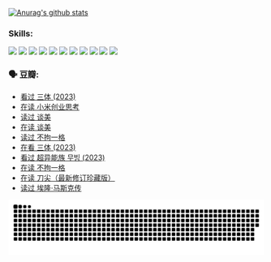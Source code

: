 
[![Anurag's github stats](https://github-readme-stats.vercel.app/api?username=w940853815)](https://github.com/anuraghazra/github-readme-stats)

### Skills:

<code><img height="32" src="https://cdn.jsdelivr.net/npm/simple-icons@v5/icons/python.svg"></code>
<code><img height="32" src="https://cdn.jsdelivr.net/npm/simple-icons@v5/icons/javascript.svg"></code>
<code><img height="32" src="https://cdn.jsdelivr.net/npm/simple-icons@v5/icons/django.svg"></code>
<code><img height="32" src="https://cdn.jsdelivr.net/npm/simple-icons@v5/icons/flask.svg"></code>
<code><img height="32" src="https://cdn.jsdelivr.net/npm/simple-icons@v5/icons/vuetify.svg"></code>
<code><img height="32" src="https://cdn.jsdelivr.net/npm/simple-icons@v5/icons/git.svg"></code>
<code><img height="32" src="https://cdn.jsdelivr.net/npm/simple-icons@v5/icons/docker.svg"></code>
<code><img height="32" src="https://cdn.jsdelivr.net/npm/simple-icons@v5/icons/postgresql.svg"></code>
<code><img height="32" src="https://cdn.jsdelivr.net/npm/simple-icons@v5/icons/elasticsearch.svg"></code>
<code><img height="32" src="https://cdn.jsdelivr.net/npm/simple-icons@v5/icons/macos.svg"></code>
<code><img height="32" src="https://cdn.jsdelivr.net/npm/simple-icons@v5/icons/linux.svg"></code>

### 🗣 豆瓣:

<!-- DOUBAN-ACTIVITIES:START -->
- [看过 三体‎ (2023)](https://www.douban.com/people/136069238/status/4574263039/?_i=12765907)
- [在读 小米创业思考](https://www.douban.com/people/136069238/status/4572047905/?_i=12765907)
- [读过 谈美](https://www.douban.com/people/136069238/status/4572047629/?_i=12765907)
- [在读 谈美](https://www.douban.com/people/136069238/status/4560861771/?_i=12765907)
- [读过 不拘一格](https://www.douban.com/people/136069238/status/4560861445/?_i=12765907)
- [在看 三体‎ (2023)](https://www.douban.com/people/136069238/status/4558185093/?_i=12765907)
- [看过 超异能族 무빙‎ (2023)](https://www.douban.com/people/136069238/status/4556824186/?_i=12765907)
- [在读 不拘一格](https://www.douban.com/people/136069238/status/4541712161/?_i=12765907)
- [在读 刀尖（最新修订珍藏版）](https://www.douban.com/people/136069238/status/4541711339/?_i=12765907)
- [读过 埃隆·马斯克传](https://www.douban.com/people/136069238/status/4541710351/?_i=12765907)
<!-- DOUBAN-ACTIVITIES:END -->


![Snake animation](https://raw.githubusercontent.com/w940853815/w940853815/output/github-contribution-grid-snake.svg)

<!--
**w940853815/w940853815** is a ✨ _special_ ✨ repository because its `README.md` (this file) appears on your GitHub profile.

Here are some ideas to get you started:

- 🔭 I’m currently working on ...
- 🌱 I’m currently learning ...
- 👯 I’m looking to collaborate on ...
- 🤔 I’m looking for help with ...
- 💬 Ask me about ...
- 📫 How to reach me: ...
- 😄 Pronouns: ...
- ⚡ Fun fact: ...
-->

